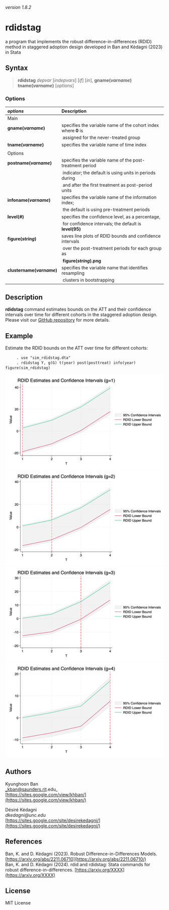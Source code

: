 _version 1.8.2_

rdidstag
====

a program that implements the robust difference-in-differences (RDID) method in staggered adoption design developed in Ban and Kédagni (2023) in Stata

Syntax
------

> __rdidstag__ _depvar_ [_indepvars_] [_if_] [_in_], __gname(_varname_)__ __tname(_varname_)__ [_options_]


### Options

| _options_                     | Description
|:------------------------------|:-------------------------------------------------
| Main                          |   
|        __gname(_varname_)__       | specifies the variable name of the cohort index where __0__ is 
|                                       |‎   assigned for the never-treated group
|        __tname(_varname_)__       | specifies the variable name of time index  
|                                   |
| Options                       |  
|        __postname(_varname_)__    | specifies the variable name of the post-treatment period 
|                                       |‎   indicator; the default is using units in periods during 
|                                       |‎   and after the first treatment as post-period units
|        __infoname(_varname_)__    | specifies the variable name of the information index; 
|                                       |‎   the default is using pre-treatment periods
|        __level(_#_)__             | specifies the confidence level, as a percentage, 
|                                       |‎   for confidence intervals; the default is __level(95)__ 
|        __figure(_string_)__       | saves line plots of RDID bounds and confidence intervals 
|                                       |‎   over the post-treatment periods for each group as  
|                                       |‎   __figure(_string_).png__ 
|        __clustername(_varname_)__ | specifies the variable name that identifies resampling 
|                                       |‎   clusters in bootstrapping  




Description
-----------

__rdidstag__ command estimates bounds on the ATT and their confidence intervals over time for different cohorts in the staggered adoption design. Please visit our [GitHub repository](https://github.com/KyunghoonBan/rdid) for more details.


Example
-------

Estimate the RDID bounds on the ATT over time for different cohorts:

         . use "sim_rdidstag.dta"
         . rdidstag Y, g(G) t(year) post(posttreat) info(year) figure(sim_rdidstag)
             
![rdidstag Estimation Results (g=1)](sim_rdidstag_g1.png)
![rdidstag Estimation Results (g=2)](sim_rdidstag_g2.png)
![rdidstag Estimation Results (g=3)](sim_rdidstag_g3.png)
![rdidstag Estimation Results (g=4)](sim_rdidstag_g4.png)
             
Authors
-------

Kyunghoon Ban  
_kban@saunders.rit.edu_  
[https://sites.google.com/view/khban/](https://sites.google.com/view/khban/)  

Désiré Kédagni         
_dkedagni@unc.edu_   
[https://sites.google.com/site/desirekedagni/](https://sites.google.com/site/desirekedagni/)


References
----------

Ban, K. and D. Kédagni (2023). Robust Difference-in-Differences Models. [https://arxiv.org/abs/2211.06710](https://arxiv.org/abs/2211.06710/)      
Ban, K. and D. Kédagni (2024). rdid and rdidstag: Stata commands for robust difference-in-differences.  [https://arxiv.org/XXXX](https://arxiv.org/XXXX)  


License
-------

MIT License

